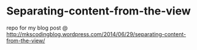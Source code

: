 Separating-content-from-the-view
================================

repo for my blog post @ http://mkscodingblog.wordpress.com/2014/06/29/separating-content-from-the-view/
